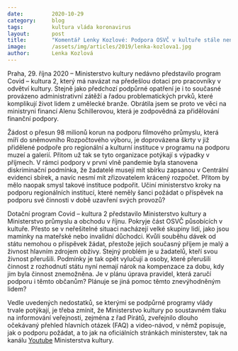 ```yaml
---
date:         2020-10-29
category:     blog
tags:         kultura vláda koronavirus
layout:       post
title:        "Komentář Lenky Kozlové: Podpora OSVČ v kultuře stále není dořešená, tvrdé dopady čekají i regionální galerie a muzea po přesunu v kapitolách kultury"
image:        /assets/img/articles/2019/lenka-kozlova1.jpg
author:       Lenka Kozlová
--- 
```


 

Praha, 29. října 2020 – Ministerstvo kultury nedávno představilo program Covid – kultura 2, který má navázat na předešlou dotaci pro pracovníky v odvětví kultury. Stejně jako předchozí podpůrné opatření je i to současné provázeno administrativní zátěží a řadou problematických prvků, které komplikují život lidem z umělecké branže. Obrátila jsem se proto ve věci na ministryni financí Alenu Schillerovou, která je zodpovědná za přidělování finanční podpory.

 

Žádost o přesun 98 milionů korun na podporu filmového průmyslu, která míří do sněmovního Rozpočtového výboru, je doprovázena škrty v již přidělené podpoře pro regionální a kulturní instituce v programu na podporu muzeí a galerií. Přitom už tak se tyto organizace potýkají s výpadky v příjmech. V rámci podpory v první vlně pandemie byla stanovena diskriminační podmínka, že žadatelé musejí mít sbírku zapsanou v Centrální evidenci sbírek, a navíc nesmí mít zřizovatelem krácený rozpočet. Přitom by mělo naopak smysl takové instituce podpořit. Učiní ministerstvo kroky na podporu regionálních institucí, které neměly šanci požádat o příspěvek na podporu své činnosti v době uzavření svých provozů?

 

Dotační program Covid – kultura 2 představilo Ministerstvo kultury a Ministerstvo průmyslu a obchodu v říjnu. Pokryje část OSVČ působících v kultuře. Přesto se v neřešitelné situaci nacházejí velké skupiny lidí, jako jsou maminky na mateřské nebo invalidní důchodci. Kvůli souběhu dávek od státu nemohou o příspěvek žádat, přestože jejich současný příjem je malý a živnost hlavním zdrojem obživy. Stejný problém je u žadatelů, kteří svou živnost přerušili. Podmínky je tak opět vylučují a osoby, které přerušili činnost z rozhodnutí státu nyní nemají nárok na kompenzace za dobu, kdy jim byla činnost znemožněna. Je v plánu úprava pravidel, která zaručí podporu i těmto občanům? Plánuje se jiná pomoc těmto znevýhodněným lidem?

 

Vedle uvedených nedostatků, se kterými se podpůrné programy vlády trvale potýkají, je třeba zmínit, že Ministerstvo kultury po soustavném tlaku na informování veřejnosti, zejména z řad Pirátů, zveřejnilo dlouho očekávaný přehled hlavních otázek (FAQ) a video-návod, v němž popisuje, jak o podporu požádat, a to jak na oficiálních stránkách ministerstev, tak na kanálu [Youtube](https://www.youtube.com/watch?reload=9&v=SGTi1sZT7ck) Ministerstva kultury. 
